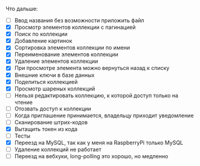 Что дальше:

- [ ] Ввод названия без возможности приложить файл
- [x] Просмотр элементов коллекции с пагинацией
- [x] Поиск по коллекции
- [x] Добавление картинок
- [x] Сортировка элементов коллекции по имени
- [x] Переименование элементов коллекции
- [x] Удаление элементов коллекции
- [x] При просмотре элемента можно вернуться назад к списку
- [x] Внешние ключи в базе данных
- [x] Поделиться коллекцией
- [x] Просмотр шареных коллекций
- [ ] Нельзя редактировать коллекцию, к которой доступ только на чтение
- [ ] Отозвать доступ к коллекции
- [ ] Когда приглашение принимается, владельцу приходит уведомление
- [ ] Сканирование штрих-кодов
- [x] Вытащить токен из кода
- [ ] Тесты
- [x] Переезд на MySQL, так как у меня на RaspberryPi только MySQL
- [ ] Удаление коллекций не работает
- [ ] Переезд на вебхуки, long-polling это хорошо, но медленно
